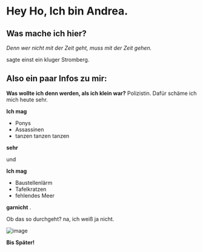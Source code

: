 # Hey Ho, Ich bin Andrea.

## Was mache ich hier?

_Denn wer nicht mit der Zeit geht, muss mit der Zeit gehen._

sagte einst ein kluger Stromberg.



## Also ein paar Infos zu mir:

**Was wollte ich denn werden, als ich klein war?**
Polizistin. Dafür schäme ich mich heute sehr.

**Ich mag**
- Ponys
- Assassinen
- tanzen tanzen tanzen 

**sehr**

und 

**Ich mag**
- Baustellenlärm
- Tafelkratzen
- fehlendes Meer

**garnicht** .


Ob das so durchgeht?
na, ich weiß ja nicht.


![image](https://user-images.githubusercontent.com/79257621/132328276-56114407-e072-4def-be50-fe92861b6e15.png)

**Bis Später!**






